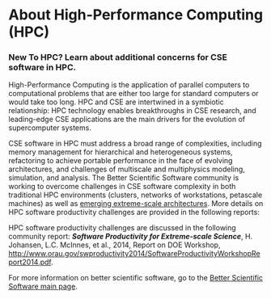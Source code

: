 # About High-Performance Computing (HPC)

### New To HPC?  Learn about additional concerns for CSE software in HPC.
High-Performance Computing is the application of parallel computers to computational problems that are either too large for standard computers or would take too long.  HPC and CSE are intertwined in a symbiotic relationship: HPC technology enables breakthroughs in CSE research, and leading-edge CSE applications are the main drivers for the evolution of supercomputer systems.  

CSE software in HPC must address a broad range of complexities, including memory management for hierarchical and heterogeneous systems, refactoring to achieve portable performance in the face of evolving architectures, and challenges of multiscale and multiphysics modeling, simulation, and analysis.  The Better Scientific Software community is working to overcome challenges in CSE software complexity in both traditional HPC environments (clusters, networks of workstations, petascale machines) as well as [emerging extreme-scale architectures](Communities.ExascaleComputing.md).  More details on HPC software productivity challenges are provided in the following reports:

HPC software productivity challenges are discussed in the following community report: _**Software Productivity for Extreme-scale Science**_, H. Johansen, L.C. McInnes, et al., 2014, Report on DOE Workshop, http://www.orau.gov/swproductivity2014/SoftwareProductivityWorkshopReport2014.pdf.

For more information on better scientific software, go to the [Better Scientific Software main page](http://betterscientificsoftware.info).

<!---
BSSw Site: Get Oriented: About HPC
--->
